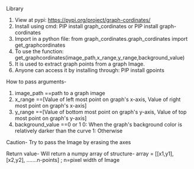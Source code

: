 Library
1. View at pypi:  https://pypi.org/project/graph-cordinates/
2. Install using cmd: PIP install graph_cordinates or PIP install graph-cordinates
3. Import in a python file: from graph_cordinates.graph_cordinates import get_graphcordinates
4. To use the function: get_graphcordinates(image_path,x_range,y_range,background_value)
5. It is used to extract graph points from a graph Image.
6. Anyone can access it by installing through: PIP install gpoints

How to pass arguments-
1. image_path ==path to a graph image
2. x_range    ==[Value of left most point on graph's x-axis, Value of right most point on graph's x-axis]
3. y_range    ==[Value of bottom most point on graph's y-axis, Value of top most point on graph's y-axis]
4. background_value ==0 or 1
     0: When the graph's background color is relatively darker than the curve
     1: Otherwise

Caution- 
  Try to pass the Image by erasing the axes
  
Return value-
  Will return a numpy array of structure-
    array = [[x1,y1], [x2,y2], .......n-points]  ; n=pixel width of Image
  

  
